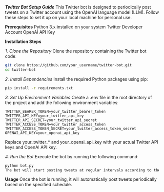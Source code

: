 ***Twitter Bot Setup Guide***
This Twitter bot is designed to periodically post tweets on a Twitter account using the OpenAI language model (LLM). Follow these steps to set it up on your local machine for personal use.

**Prerequisites**
Python 3.x installed on your system
Twitter Developer Account
OpenAI API Key

**Installation Steps**

*1. Clone the Repository*
Clone the repository containing the Twitter bot code:

```bash
git clone https://github.com/your_username/twitter-bot.git
cd twitter-bot
```

*2. Install Dependencies*
Install the required Python packages using pip:

```bash
pip install -r requirements.txt
```

*3. Set Up Environment Variables*
Create a .env file in the root directory of the project and add the following environment variables:

```plaintext
TWITTER_BEARER_TOKEN=your_twitter_bearer_token
TWITTER_API_KEY=your_twitter_api_key
TWITTER_API_SECRET=your_twitter_api_secret
TWITTER_ACCESS_TOKEN=your_twitter_access_token
TWITTER_ACCESS_TOKEN_SECRET=your_twitter_access_token_secret
OPENAI_API_KEY=your_openai_api_key
```
Replace your_twitter_* and your_openai_api_key with your actual Twitter API keys and OpenAI API key.

*4. Run the Bot*
Execute the bot by running the following command:

```bash
python bot.py
The bot will start posting tweets at regular intervals according to the specified schedule.
```

**Usage**
Once the bot is running, it will automatically post tweets periodically based on the specified schedule.
